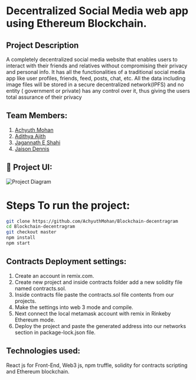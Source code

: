 # Decentralized Social Media web app using Ethereum Blockchain.

## Project Description
A completely decentralized social media website that enables users to interact with their friends and relatives without compromising their privacy and personal info. It has all the functionalities of a traditional social media app like user profiles, friends, feed, posts, chat, etc. All the data including image files will be stored in a secure decentralized network(IPFS) and no entity ( government or private) has any control over it, thus giving the users total assurance of their privacy

## Team Members:

1. [Achyuth Mohan](https://github.com/AchyuthMohan)
2. [Adithya Ajith](https://github.com/XdithyX)
3. [Jagannath E Shahi](https://github.com/Jagannathes)
4. [Jaison Dennis](https://github.com/jaison080)

 ## 🔧 Project UI:
![Project Diagram](https://github.com/AchyuthMohan/Blockchain-decentragram/blob/master/public/images/Screenshot%20(24).png) 
# Steps To run the project:
```bash
git clone https://github.com/AchyuthMohan/Blockchain-decentragram
cd Blockchain-decentragram
git checkout master
npm install
npm start
```
## Contracts Deployment settings:
1. Create an account in remix.com.
2. Create new project and inside contracts folder add a new solidity file named contracts.sol.
3. Inside contracts file paste the contracts.sol file contents from our projects.
4. Make the settings into web 3 mode and compile.
5. Next connect the local metamask account with remix in Rinkeby Ethereum mode.
6. Deploy the project and paste the generated address into our networks section in package-lock.json file.

## Technologies used:
 React js for Front-End, Web3 js, npm truffle, solidity for contracts scripting and Ethereum blockchain.
